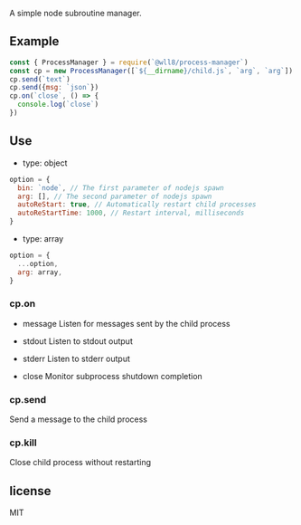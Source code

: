A simple node subroutine manager.

## Example

``` js
const { ProcessManager } = require(`@wll8/process-manager`)
const cp = new ProcessManager([`${__dirname}/child.js`, `arg`, `arg`])
cp.send(`text`)
cp.send({msg: `json`})
cp.on(`close`, () => {
  console.log(`close`)
})
```

## Use
- type: object

``` js
option = {
  bin: `node`, // The first parameter of nodejs spawn
  arg: [], // The second parameter of nodejs spawn
  autoReStart: true, // Automatically restart child processes
  autoReStartTime: 1000, // Restart interval, milliseconds
}
```


- type: array

``` js
option = {
  ...option,
  arg: array,
}
```


### cp.on
- message
  Listen for messages sent by the child process

- stdout
  Listen to stdout output

- stderr
  Listen to stderr output

- close
  Monitor subprocess shutdown completion

### cp.send
Send a message to the child process

### cp.kill
Close child process without restarting

## license

MIT
